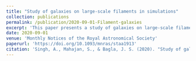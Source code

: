 ```yaml
---
title: "Study of galaxies on large-scale filaments in simulations"
collection: publications
permalink: /publication/2020-09-01-Filament-galaxies
excerpt: 'This paper presents a study of galaxies on large-scale filaments in simulations.'
date: 2020-09-01
venue: 'Monthly Notices of the Royal Astronomical Society'
paperurl: 'https://doi.org/10.1093/mnras/staa1913'
citation: 'Singh, A., Mahajan, S., & Bagla, J. S. (2020). "Study of galaxies on large-scale filaments in simulations." <i>Monthly Notices of the Royal Astronomical Society</i>, 497(2), 2265-2275. [DOI](https://doi.org/10.1093/mnras/staa1913)'
---
```

